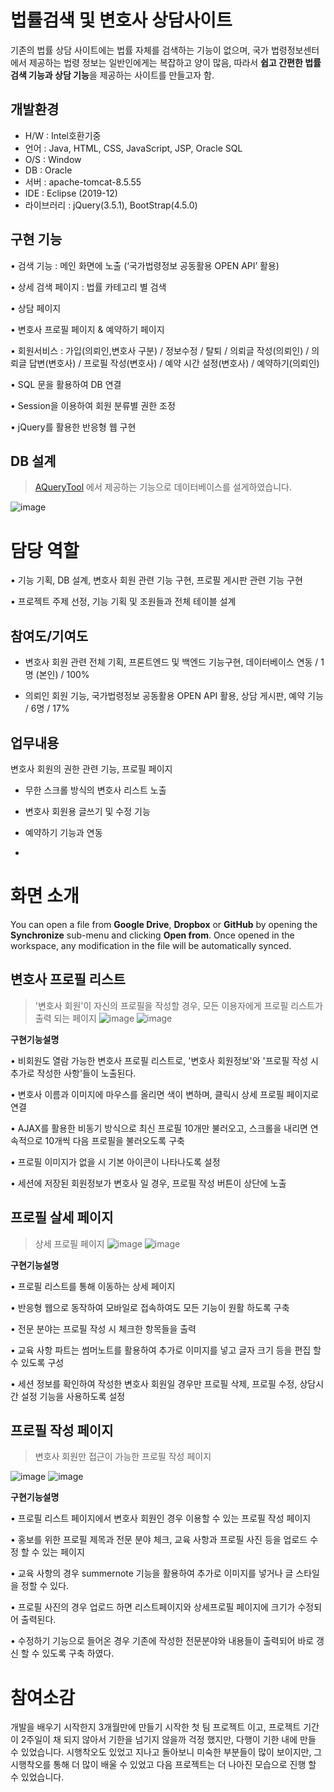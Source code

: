 # 법률검색 및 변호사 상담사이트

 기존의 법률 상담 사이트에는 법률 자체를 검색하는 기능이 없으며, 국가 법령정보센터에서 제공하는 법령 정보는 일반인에게는 복잡하고 양이 많음, 따라서 **쉽고 간편한 법률 검색 기능과 상담 기능**을 제공하는 사이트를 만들고자 함.


## 개발환경


-  H/W : Intel호환기중
-  언어 : Java, HTML, CSS, JavaScript, JSP, Oracle SQL
-  O/S : Window
-  DB : Oracle
-  서버 : apache-tomcat-8.5.55
-  IDE : Eclipse (2019-12)
-  라이브러리 : jQuery(3.5.1), BootStrap(4.5.0)
 


## 구현 기능

• 검색 기능 : 메인 화면에 노출 (‘국가법령정보 공동활용 OPEN API’ 활용)

• 상세 검색 페이지 : 법률 카테고리 별 검색

• 상담 페이지

• 변호사 프로필 페이지 & 예약하기 페이지

• 회원서비스 : 가입(의뢰인,변호사 구분) / 정보수정 / 탈퇴 / 의뢰글 작성(의뢰인) / 의뢰글 답변(변호사) / 프로필 작성(변호사) / 예약 시간 설정(변호사) / 예약하기(의뢰인)

• SQL 문을 활용하여 DB 연결

• Session을 이용하여 회원 분류별 권한 조정

• jQuery를 활용한 반응형 웹 구현


## DB 설계

>[AQueryTool](https://aquerytool.com/) 에서 제공하는 기능으로 데이터베이스를 설게하였습니다.
>
![image](https://user-images.githubusercontent.com/61821190/91650073-e4fd3100-eab5-11ea-98c5-e7fab6b587a6.png)


# 담당 역할


• 기능 기획, DB 설계, 변호사 회원 관련 기능 구현, 프로필 게시판 관련 기능 구현

• 프로젝트 주제 선정, 기능 기획 및 조원들과 전체 테이블 설계


## 참여도/기여도

- 변호사 회원 관련 전체 기획, 프론트엔드 및 백엔드 기능구현, 데이터베이스 연동 / 1명 (본인) / 100%

- 의뢰인 회원 기능, 국가법령정보 공동활용 OPEN API 활용, 상담 게시판, 예약 기능 / 6명  / 17%

## 업무내용

변호사 회원의 권한 관련 기능, 프로필 페이지

- 무한 스크롤 방식의 변호사 리스트 노출

- 변호사 회원용 글쓰기 및 수정 기능

- 예약하기 기능과 연동
- 
# 화면 소개

You can open a file from **Google Drive**, **Dropbox** or **GitHub** by opening the **Synchronize** sub-menu and clicking **Open from**. Once opened in the workspace, any modification in the file will be automatically synced.

## 변호사 프로필 리스트
>'변호사 회원'이 자신의 프로필을 작성할 경우, 모든 이용자에게 프로필 리스트가 출력 되는 페이지
![image](https://user-images.githubusercontent.com/61821190/91650143-ec710a00-eab6-11ea-9f8c-6f2faa9ac1c7.png)
![image](https://user-images.githubusercontent.com/61821190/91650338-41ae1b00-eab9-11ea-9352-1d47ffa34d99.png)




**구현기능설명**


• 비회원도 열람 가능한 변호사 프로필 리스트로, '변호사 회원정보'와 '프로필 작성 시 추가로 작성한 사항'들이 노출된다.

• 변호사 이름과 이미지에 마우스를 올리면 색이 변하며, 클릭시 상세 프로필 페이지로 연결

• AJAX를 활용한 비동기 방식으로 최신 프로필 10개만 불러오고, 스크롤을 내리면 연속적으로 10개씩 다음 프로필을 불러오도록 구축

• 프로필 이미지가 없을 시 기본 아이콘이 나타나도록 설정

• 세션에 저장된 회원정보가 변호사 일 경우, 프로필 작성 버튼이 상단에 노출


## 프로필 살세 페이지

> 상세 프로필 페이지
>![image](https://user-images.githubusercontent.com/61821190/91650336-3f4bc100-eab9-11ea-8823-f3764002d346.png)
>![image](https://user-images.githubusercontent.com/61821190/91650338-41ae1b00-eab9-11ea-9352-1d47ffa34d99.png)

**구현기능설명**

• 프로필 리스트를 통해 이동하는 상세 페이지

• 반응형 웹으로 동작하여 모바일로 접속하여도 모든 기능이 원활 하도록 구축

• 전문 분야는 프로필 작성 시 체크한 항목들을 출력

• 교육 사항 파트는 썸머노트를 활용하여 추가로 이미지를 넣고 글자 크기 등을 편집 할 수 있도록 구성

• 세션 정보를 확인하여 작성한 변호사 회원일 경우만 프로필 삭제, 프로필 수정, 상담시간 설정 기능을 사용하도록 설정

## 프로필 작성 페이지
> 변호사 회원만 접근이 가능한 프로필 작성 페이지

![image](https://user-images.githubusercontent.com/61821190/91650357-8f2a8800-eab9-11ea-831e-375dad17d47f.png)
![image](https://user-images.githubusercontent.com/61821190/91650359-918ce200-eab9-11ea-9578-cd06e4967dc1.png)


**구현기능설명**

• 프로필 리스트 페이지에서 변호사 회원인 경우 이용할 수 있는 프로필 작성 페이지

• 홍보를 위한 프로필 제목과 전문 분야 체크, 교육 사항과 프로필 사진 등을 업로드 수정 할 수 있는 페이지

• 교육 사항의 경우 summernote 기능을 활용하여 추가로 이미지를 넣거나 글 스타일을 정할 수 있다.

• 프로필 사진의 경우 업로드 하면 리스트페이지와 상세프로필 페이지에 크기가 수정되어 출력된다.

• 수정하기 기능으로 들어온 경우 기존에 작성한 전문분야와 내용들이 출력되어 바로 갱신 할 수 있도록 구축 하였다.


# 참여소감

개발을 배우기 시작한지 3개월만에 만들기 시작한 첫 팀 프로젝트 이고, 프로젝트 기간이 2주일이 채 되지 않아서 기한을 넘기지 않을까 걱정 했지만, 다행이 기한 내에  만들 수 있었습니다. 시행착오도 있었고 지나고 돌아보니 미숙한 부분들이 많이 보이지만, 그 시행착오를 통해 더 많이 배울 수 있었고 다음 프로젝트는 더 나아진 모습으로 진행 할 수 있었습니다.

<!--stackedit_data:
eyJoaXN0b3J5IjpbLTM0Nzk0MDA1NSw1OTk2MTI1NDEsLTI5MT
E1NzUzNiwxMTY1MzY5MDk0LDE0MTQyNjkyMjcsMTQzNTg0MjI0
OV19
-->